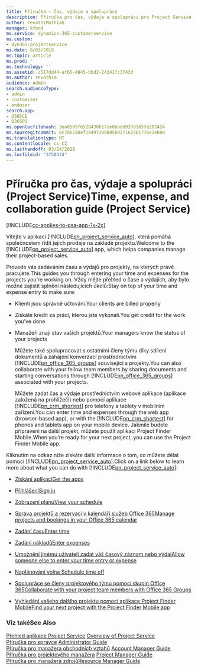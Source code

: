```yaml
---
title: Příručka – Čas, výdaje a spolupráce
description: Příručka pro čas, výdaje a spolupráci pro Project Service
author: revathiMuthiah
manager: kfend
ms.service: dynamics-365-customerservice
ms.custom:
- dyn365-projectservice
ms.date: 8/03/2018
ms.topic: article
ms.prod: ''
ms.technology: ''
ms.assetid: c517dd44-af65-4845-bbd2-243417c3743d
ms.author: revathim
audience: Admin
search.audienceType:
- admin
- customizer
- enduser
search.app:
- D365CE
- D365PS
ms.openlocfilehash: 3ea0585f65284306171e8bbdd937d165fb282424
ms.sourcegitcommit: 8c786230ef2a497280885b827162561776e2eb00
ms.translationtype: HT
ms.contentlocale: cs-CZ
ms.lasthandoff: 03/24/2020
ms.locfileid: "3750374"
---
```

# <a name="time-expense-and-collaboration-guide-project-service"></a><span data-ttu-id="9f2ba-103">Příručka pro čas, výdaje a spolupráci (Project Service)</span><span class="sxs-lookup"><span data-stu-id="9f2ba-103">Time, expense, and collaboration guide (Project Service)</span></span>

[!INCLUDE[cc-applies-to-psa-app-1x-2x](../includes/cc-applies-to-psa-app-1x-2x.md)]

<span data-ttu-id="9f2ba-104">Vítejte v aplikaci [!INCLUDE[pn_project_service_auto](../includes/pn-project-service-auto.md)], která pomáhá společnostem řídit jejich prodeje na základě projektu.</span><span class="sxs-lookup"><span data-stu-id="9f2ba-104">Welcome to the [!INCLUDE[pn_project_service_auto](../includes/pn-project-service-auto.md)] app, which helps companies manage their project-based sales.</span></span> 
  
 <span data-ttu-id="9f2ba-105">Provede vás zadáváním času a výdajů pro projekty, na kterých právě pracujete.</span><span class="sxs-lookup"><span data-stu-id="9f2ba-105">This guides you through entering your time and expenses for the projects you’re working on.</span></span> <span data-ttu-id="9f2ba-106">Vždy mějte přehled o čase a výdajích, aby bylo možné zajistit splnění následujících úkolů:</span><span class="sxs-lookup"><span data-stu-id="9f2ba-106">Stay on top of your time and expense entry to make sure:</span></span>  
  
- <span data-ttu-id="9f2ba-107">Klienti jsou správně účtováni.</span><span class="sxs-lookup"><span data-stu-id="9f2ba-107">Your clients are billed properly</span></span>  
  
- <span data-ttu-id="9f2ba-108">Získáte kredit za práci, kterou jste vykonali.</span><span class="sxs-lookup"><span data-stu-id="9f2ba-108">You get credit for the work you’ve done</span></span>  
  
- <span data-ttu-id="9f2ba-109">Manažeři znají stav vašich projektů.</span><span class="sxs-lookup"><span data-stu-id="9f2ba-109">Your managers know the status of your projects</span></span>  
  
  <span data-ttu-id="9f2ba-110">Můžete také spolupracovat s ostatními členy týmu díky sdílení dokumentů a zahájení konverzací prostřednictvím [!INCLUDE[pn_office_365_groups](../includes/pn-office-365-groups.md)] související s projekty.</span><span class="sxs-lookup"><span data-stu-id="9f2ba-110">You can also collaborate with your fellow team members by sharing documents and starting conversations through [!INCLUDE[pn_office_365_groups](../includes/pn-office-365-groups.md)] associated with your projects.</span></span>  
  
  <span data-ttu-id="9f2ba-111">Můžete zadat čas a výdaje prostřednictvím webové aplikace (aplikace založená na prohlížeči) nebo pomocí aplikace [!INCLUDE[pn_crm_shortest](../includes/pn-crm-shortest.md)] pro telefony a tablety v mobilním zařízení.</span><span class="sxs-lookup"><span data-stu-id="9f2ba-111">You can enter time and expenses through the web app (browser-based app), or with the [!INCLUDE[pn_crm_shortest](../includes/pn-crm-shortest.md)] for phones and tablets app on your mobile device.</span></span> <span data-ttu-id="9f2ba-112">Jakmile budete připraveni na další projekt, můžete použít aplikaci Project Finder Mobile.</span><span class="sxs-lookup"><span data-stu-id="9f2ba-112">When you’re ready for your next project, you can use the Project Finder Mobile app.</span></span>  
  
<span data-ttu-id="9f2ba-113">Kliknutím na odkaz níže získáte další informace o tom, co můžete dělat pomocí [!INCLUDE[pn_project_service_auto](../includes/pn-project-service-auto.md)]:</span><span class="sxs-lookup"><span data-stu-id="9f2ba-113">Click on a link below to learn more about what you can do with [!INCLUDE[pn_project_service_auto](../includes/pn-project-service-auto.md)]:</span></span>  
  
-   [<span data-ttu-id="9f2ba-114">Získání aplikací</span><span class="sxs-lookup"><span data-stu-id="9f2ba-114">Get the apps</span></span>](../project-service/get-apps.md)  
  
-   [<span data-ttu-id="9f2ba-115">Přihlášení</span><span class="sxs-lookup"><span data-stu-id="9f2ba-115">Sign in</span></span>](../project-service/sign-in.md)  
  
-   [<span data-ttu-id="9f2ba-116">Zobrazení plánu</span><span class="sxs-lookup"><span data-stu-id="9f2ba-116">View your schedule</span></span>](../project-service/view-schedule.md)  
  
-   [<span data-ttu-id="9f2ba-117">Správa projektů a rezervací v kalendáři služeb Office 365</span><span class="sxs-lookup"><span data-stu-id="9f2ba-117">Manage projects and bookings in your Office 365 calendar</span></span>](../project-service/manage-project-bookings-office-365-calendar.md)  
  
-   [<span data-ttu-id="9f2ba-118">Zadání času</span><span class="sxs-lookup"><span data-stu-id="9f2ba-118">Enter time</span></span>](../project-service/enter-time.md)  
  
-   [<span data-ttu-id="9f2ba-119">Zadání nákladů</span><span class="sxs-lookup"><span data-stu-id="9f2ba-119">Enter expenses</span></span>](../project-service/enter-expenses.md)  
  
-   [<span data-ttu-id="9f2ba-120">Umožnění jinému uživateli zadat váš časový záznam nebo výdaj</span><span class="sxs-lookup"><span data-stu-id="9f2ba-120">Allow someone else to enter your time entry or expense</span></span>](../project-service/allow-someone-else-enter-time-entry-expense.md)  
  
-   [<span data-ttu-id="9f2ba-121">Naplánování volna </span><span class="sxs-lookup"><span data-stu-id="9f2ba-121">Schedule time off</span></span>](../project-service/schedule-time-off.md)  
  
-   [<span data-ttu-id="9f2ba-122">Spolupráce se členy projektového týmu pomocí skupin Office 365</span><span class="sxs-lookup"><span data-stu-id="9f2ba-122">Collaborate with your project team members with Office 365 Groups</span></span>](../project-service/collaborate-project-team-members-office-365-groups.md)  
  
-   [<span data-ttu-id="9f2ba-123"> Vyhledání vašeho dalšího projektu pomocí aplikace Project Finder Mobile</span><span class="sxs-lookup"><span data-stu-id="9f2ba-123">Find your next project with the Project Finder Mobile app</span></span>](../project-service/find-next-project-finder-mobile-app.md)  
  
### <a name="see-also"></a><span data-ttu-id="9f2ba-124">Viz také</span><span class="sxs-lookup"><span data-stu-id="9f2ba-124">See Also</span></span>  
 <span data-ttu-id="9f2ba-125">[Přehled aplikace Project Service](../project-service/overview.md) </span><span class="sxs-lookup"><span data-stu-id="9f2ba-125">[Overview of Project Service](../project-service/overview.md) </span></span>  
 <span data-ttu-id="9f2ba-126">[Příručka pro správce](../project-service/admin-guide.md) </span><span class="sxs-lookup"><span data-stu-id="9f2ba-126">[Administrator Guide](../project-service/admin-guide.md) </span></span>  
 <span data-ttu-id="9f2ba-127">[Příručka pro manažera obchodních vztahů](../project-service/account-manager-guide.md) </span><span class="sxs-lookup"><span data-stu-id="9f2ba-127">[Account Manager Guide](../project-service/account-manager-guide.md) </span></span>  
 <span data-ttu-id="9f2ba-128">[Příručka pro projektového manažera](../project-service/project-manager-guide.md) </span><span class="sxs-lookup"><span data-stu-id="9f2ba-128">[Project Manager Guide](../project-service/project-manager-guide.md) </span></span>  
 [<span data-ttu-id="9f2ba-129">Příručka pro manažera zdrojů</span><span class="sxs-lookup"><span data-stu-id="9f2ba-129">Resource Manager Guide</span></span>](../project-service/resource-manager-guide.md)   
